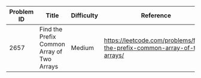 | Problem ID | Title | Difficulty | Reference
| --- | --- | --- | ---
| 2657 | Find the Prefix Common Array of Two Arrays | Medium | https://leetcode.com/problems/find-the-prefix-common-array-of-two-arrays/
